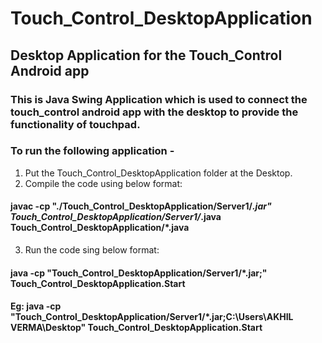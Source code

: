 # Touch_Control_DesktopApplication
## Desktop Application for the Touch_Control Android app

### This is Java Swing Application which is used to connect the touch_control android app with the desktop to provide the functionality of touchpad.

### To run the following application -
1) Put the Touch_Control_DesktopApplication folder at the Desktop.
2) Compile the code using below format:<br>
####    javac -cp "./Touch_Control_DesktopApplication/Server1/*.jar" Touch_Control_DesktopApplication/Server1/*.java Touch_Control_DesktopApplication/*.java<br>
3) Run the code sing below format:<br>
####    java -cp "Touch_Control_DesktopApplication/Server1/*.jar;<Path to Desktop>" Touch_Control_DesktopApplication.Start<br>
####    Eg: java -cp "Touch_Control_DesktopApplication/Server1/*.jar;C:\Users\AKHIL VERMA\Desktop" Touch_Control_DesktopApplication.Start

